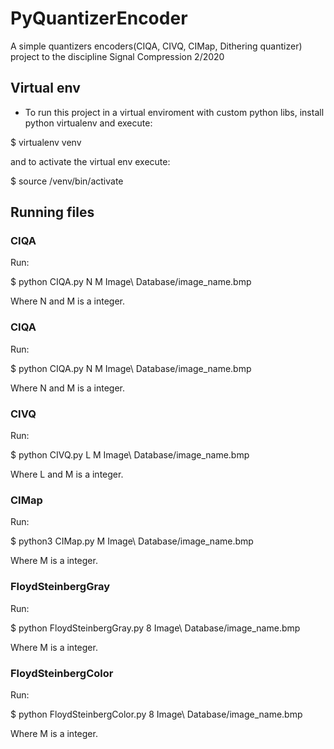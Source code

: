# PyQuantizerEncoder
A simple quantizers encoders(CIQA, CIVQ, CIMap, Dithering quantizer) project to the discipline Signal Compression 2/2020

## Virtual env

- To run this project in a virtual enviroment with custom python libs, install python 
virtualenv and execute:

$ virtualenv venv

and to activate the virtual env execute:

$ source /venv/bin/activate

## Running files

### CIQA 

Run:

$ python CIQA.py N M Image\ Database/image_name.bmp       

Where N and M is a integer.

### CIQA 

Run:

$ python CIQA.py N M Image\ Database/image_name.bmp       

Where N and M is a integer.

### CIVQ

Run:

$ python CIVQ.py L M Image\ Database/image_name.bmp       

Where L and M is a integer.

### CIMap

Run:

$ python3 CIMap.py M Image\ Database/image_name.bmp   

Where M is a integer.

### FloydSteinbergGray

Run:

$ python FloydSteinbergGray.py 8 Image\ Database/image_name.bmp

Where M is a integer.

### FloydSteinbergColor

Run:

$ python FloydSteinbergColor.py 8 Image\ Database/image_name.bmp

Where M is a integer.
